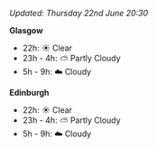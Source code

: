 *Updated: Thursday 22nd June 20:30*

**Glasgow**

* 22h: :sunny: Clear
* 23h - 4h: :partly_sunny: Partly Cloudy
* 5h - 9h: :cloud: Cloudy

**Edinburgh**

* 22h: :sunny: Clear
* 23h - 4h: :partly_sunny: Partly Cloudy
* 5h - 9h: :cloud: Cloudy
